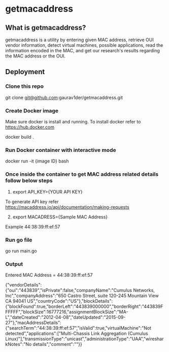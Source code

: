 # getmacaddress

## What is getmacaddress? 

getmacaddress is a utility by entering given MAC address, retrieve OUI vendor information, detect virtual machines, possible applications, read the information encoded in the MAC, and get our research's results regarding the MAC address or the OUI.

## Deployment



### Clone this repo

git clone git@github.com:gaurav1der/getmacaddress.git

### Create Docker image

Make sure docker is install and running. To install docker refer to https://hub.docker.com

docker build .

### Run Docker container with interactive mode

docker run -it {image ID} bash

### Once inside the container to get MAC address related details follow below steps

1) export API_KEY={YOUR API KEY}

To generate API key refer https://macaddress.io/api/documentation/making-requests

2) export MACADRESS={Sample MAC Address}

Example 44:38:39:ff:ef:57

### Run go file

go run main.go

### Output

Entered MAC Address = 44:38:39:ff:ef:57

{"vendorDetails":{"oui":"443839","isPrivate":false,"companyName":"Cumulus Networks, Inc","companyAddress":"650 Castro Street, suite 120-245 Mountain View CA 94041 US","countryCode":"US"},"blockDetails":{"blockFound":true,"borderLeft":"443839000000","borderRight":"443839FFFFFF","blockSize":16777216,"assignmentBlockSize":"MA-L","dateCreated":"2012-04-08","dateUpdated":"2015-09-27"},"macAddressDetails":{"searchTerm":"44:38:39:ff:ef:57","isValid":true,"virtualMachine":"Not detected","applications":["Multi-Chassis Link Aggregation (Cumulus Linux)"],"transmissionType":"unicast","administrationType":"UAA","wiresharkNotes":"No details","comment":""}}
